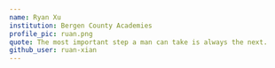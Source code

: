 ```yaml
---
name: Ryan Xu
institution: Bergen County Academies
profile_pic: ruan.png
quote: The most important step a man can take is always the next.
github_user: ruan-xian
---
```

